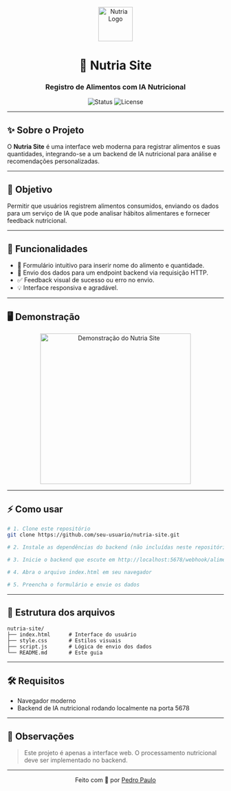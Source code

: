 <p align="center">
  <img src="https://img.icons8.com/color/96/healthy-eating.png" width="80" alt="Nutria Logo"/>
</p>

<h1 align="center">🥗 Nutria Site</h1>
<h3 align="center">Registro de Alimentos com IA Nutricional</h3>

<p align="center">
  <img alt="Status" src="https://img.shields.io/badge/status-em%20desenvolvimento-blue?style=flat-square">
  <img alt="License" src="https://img.shields.io/badge/license-MIT-green?style=flat-square">
</p>

---

## ✨ Sobre o Projeto

O **Nutria Site** é uma interface web moderna para registrar alimentos e suas quantidades, integrando-se a um backend de IA nutricional para análise e recomendações personalizadas.

---

## 🎯 Objetivo

Permitir que usuários registrem alimentos consumidos, enviando os dados para um serviço de IA que pode analisar hábitos alimentares e fornecer feedback nutricional.

---

## 🚀 Funcionalidades

- 📝 Formulário intuitivo para inserir nome do alimento e quantidade.
- 🔗 Envio dos dados para um endpoint backend via requisição HTTP.
- ✅ Feedback visual de sucesso ou erro no envio.
- 💡 Interface responsiva e agradável.

---

## 🖥️ Demonstração

<p align="center">
  <img src="https://user-images.githubusercontent.com/25181517/235294012-9e4b4e2e-2b7e-4e3c-8e3d-2b5e7e2e4e6c.gif" width="350" alt="Demonstração do Nutria Site"/>
</p>

---

## ⚡ Como usar

```bash
# 1. Clone este repositório
git clone https://github.com/seu-usuario/nutria-site.git

# 2. Instale as dependências do backend (não incluídas neste repositório)

# 3. Inicie o backend que escute em http://localhost:5678/webhook/alimento

# 4. Abra o arquivo index.html em seu navegador

# 5. Preencha o formulário e envie os dados
```

---

## 📁 Estrutura dos arquivos

```
nutria-site/
├── index.html      # Interface do usuário
├── style.css       # Estilos visuais
├── script.js       # Lógica de envio dos dados
└── README.md       # Este guia
```

---

## 🛠️ Requisitos

- Navegador moderno
- Backend de IA nutricional rodando localmente na porta 5678

---

## 📌 Observações

> Este projeto é apenas a interface web. O processamento nutricional deve ser implementado no backend.

---

<p align="center">
  Feito com 💚 por <a href="https://github.com/seu-usuario">Pedro Paulo</a>
</p>
